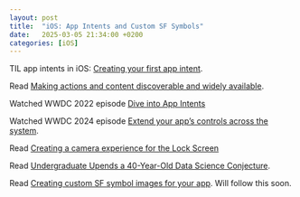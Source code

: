 ```yaml
---
layout: post
title:  "iOS: App Intents and Custom SF Symbols"
date:   2025-03-05 21:34:00 +0200
categories: [iOS]
---
```

TIL app intents in iOS: [Creating your first app intent](https://developer.apple.com/documentation/appintents/creating-your-first-app-intent).

Read [Making actions and content discoverable and widely available](https://developer.apple.com/documentation/appintents/making-actions-and-content-discoverable-and-widely-available).

Watched WWDC 2022 episode [Dive into App Intents](https://developer.apple.com/videos/play/wwdc2022/10032)

Watched WWDC 2024 episode  [Extend your app’s controls across the system](https://developer.apple.com/videos/play/wwdc2024/10157/).

Read [Creating a camera experience for the Lock Screen](https://developer.apple.com/documentation/lockedcameracapture/creating-a-camera-experience-for-the-lock-screen)

Read [Undergraduate Upends a 40-Year-Old Data Science Conjecture](https://www.quantamagazine.org/undergraduate-upends-a-40-year-old-data-science-conjecture-20250210/).

Read [Creating custom SF symbol images for your app](https://developer.apple.com/documentation/uikit/creating-custom-symbol-images-for-your-app). Will follow this soon.
